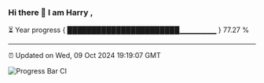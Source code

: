 ### Hi there 👋 I am Harry , 

⏳ Year progress { ███████████████████████▁▁▁▁▁▁▁ } 77.27 %

---

⏰ Updated on Wed, 09 Oct 2024 19:19:07 GMT

![Progress Bar CI](https://github.com/duykhang68/duykhang68/workflows/Progress%20Bar%20CI/badge.svg)
